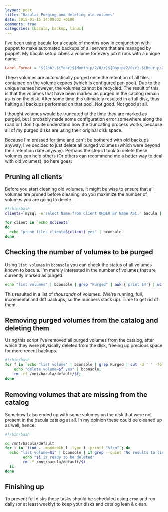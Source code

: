 ```yaml
---
layout: post
title: "Bacula: Purging and deleting old volumes"
date: 2015-01-15 14:08:02 +0100
comments: true
categories: [bacula, backup, linux] 
---
```

I've been using bacula for a couple of months now in conjunction with puppet to
make automated backups of all servers that are managed by puppet. 
My bacula setup labels a volume for every job it runs with a unique name:

``` ini Bacula Label Format
Label Format = "${Job}.${Year}${Month:p/2/0/r}${Day:p/2/0/r}.${Hour:p/2/0/r}${Minute:p/2/0/r}"
```

These volumes are automatically purged once the retention of all files contained on the volume expires (which is
		configured per-pool). Due to the unique names however, the volumes cannot
be recycled. The result of this is that the volumes that have been marked as
purged in the catalog remain as-is on the disk. After some time this ultimately
resulted in a full disk, thus halting all backups performed on that pool. Not
good. Not good at all. 
<!-- more -->

I thought volumes would be truncated at the time they are marked as purged, but
I probably made some configuration error somewhere along the road or I don't
quite understand how the truncating process works, because all of my purged
disks are using their original disk space. 

Because I'm pressed for time and can't be bothered with old backups anyway,
				I've decided to just delete all purged volumes (which were beyond their
						retention date anyway). Perhaps the steps I took to delete these
				volumes can help others (Or others can recommend me a better way to
						deal with old volumes), so here goes:

## Pruning all clients
Before you start cleaning old volumes, it might be wise to ensure that all
volumes are pruned before cleaning, so you maximize the number of volumes you
are going to delete.

``` bash Pruning all clients
#!/bin/bash
clients=`mysql -e'select Name from Client ORDER BY Name ASC;' bacula | tail -n+2`
	
for client in `echo $clients`
do
  echo "prune files client=${client} yes" | bconsole
done
```

## Checking the number of volumes to be purged
Using `list volumes` in `bconsole` you can check the status of all volumes known to bacula.
I'm merely interested in the number of volumes that are currently marked as purged:

``` bash Listing the number of Purged Volumes
echo "list volumes" | bconsole | grep "Purged" | awk {'print $4'} | wc -l
```
This resulted in a list of *thousands* of volumes. (We're running, full, incremental and diff backups, so the numbers stack up). Time to get rid of them.

## Removing purged volumes from the catalog and deleting them

Using this script I've removed all purged volumes from the catalog, after which they were physically deleted from the disk, freeing up precious space for more recent backups.
``` bash Deleting all Purged Volumes
#!/bin/bash
for f in `echo "list volume" | bconsole | grep Purged | cut -d ' ' -f6`; do 
	echo "delete volume=$f yes" | bconsole;
	rm -rf /mnt/bacula/default/$f;
done
```
## Removing volumes that are missing from the catalog
Somehow I also ended up with some volumes on the disk that were not present in the bacula catalog at all. In my opinion these could be cleaned up as well, hence:

``` bash Deleting volumes that are not present in the catalog
#!/bin/bash

cd /mnt/bacula/default
for i in `find . -maxdepth 1 -type f -printf "%f\n"`; do
  echo "list volume=$i" | bconsole | if grep --quiet "No results to list"; then
        echo "$i is ready to be deleted"
        rm -f /mnt/bacula/default/$i
  fi
done
```

## Finishing up
To prevent full disks these tasks should be scheduled using `cron` and run daily (or at least weekly) to keep your disks and catalog lean & clean.
